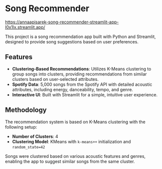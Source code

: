 
# Song Recommender

https://annaapisarek-song-recommender-streamlit-app-l0x1lx.streamlit.app/

This project is a song recommendation app built with Python and Streamlit, designed to provide song suggestions based on user preferences. 

## Features

- **Clustering-Based Recommendations**: Utilizes K-Means clustering to group songs into clusters, providing recommendations from similar clusters based on user-selected attributes.
- **Spotify Data**: 5,000 songs from the Spotify API with detailed acoustic attributes, including energy, danceability, tempo, and genre.
- **Interactive UI**: Built with Streamlit for a simple, intuitive user experience.

## Methodology

The recommendation system is based on K-Means clustering with the following setup:

- **Number of Clusters**: 4
- **Clustering Model**: KMeans with `k-means++` initialization and `random_state=42`
  
Songs were clustered based on various acoustic features and genres, enabling the app to suggest similar songs from the same cluster.



